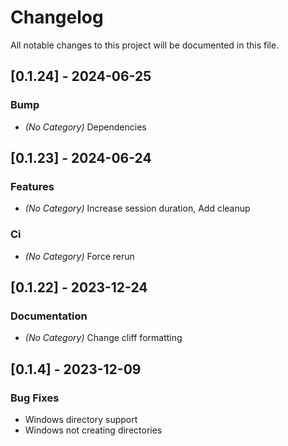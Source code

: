 # Changelog

All notable changes to this project will be documented in this file.

## [0.1.24] - 2024-06-25

### Bump

- *(No Category)* Dependencies


<!-- generated by git-cliff -->
## [0.1.23] - 2024-06-24

### Features

- *(No Category)* Increase session duration, Add cleanup


### Ci

- *(No Category)* Force rerun


<!-- generated by git-cliff -->
## [0.1.22] - 2023-12-24

### Documentation

- *(No Category)* Change cliff formatting


<!-- generated by git-cliff -->
## [0.1.4] - 2023-12-09

### Bug Fixes

- Windows directory support
- Windows not creating directories

<!-- generated by git-cliff -->